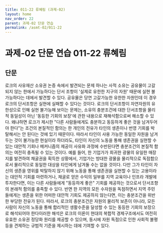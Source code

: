 ```yaml
---
title: 011-22 류혜림 (과제-02)
layout: home
nav_order: 22
parent: 과제-02 단문 연습
permalink: /asmt-02/011-22
---
```


# 과제-02 단문 연습 011-22 류혜림 

## 단문

로크의 사유재산 소유권 논증 속에서 발견되는 문제 하나는 사적 소유는 공유물이 고갈되지 않는 한에서 가능하다는 단서 조항이 '실제로 유한한 지구의 자원' 때문에 실현 불가능하다는 데에서 발견할 수 있다. 공유물은 당연 고갈가능한 유한한 자원인데 이 경우 로크의 단서조항은 실현에 실패할 수 있다는 것이다. 로크의 단서조항이 자연자원의 유한성으로 인해 실현 불가능해 보이는 문제는, 소유의 충분조건에 대한 단서조항을 물리적 동일성이 아닌 '동등한 기회의 보장'에 관한 내용으로 재해석함으로써 해소할 수 있다. 왜냐하면 로크가 제시한 "다른 사람들에게도 충분하고 동등하게 좋은 것을 남겨두어야 한다"는 조건의 본질적인 함의는 한 개인의 전유가 타인의 생존이나 번영 기회를 박탈해서는 안 된다는 것에 있기 때문이다. 따라서 타인이 사용 가능한 동일한 자원을 남겨두는 것이 불가능한 현실이라 하더라도, 타인이 자신의 노동을 통해 생존권을 실현할 수 있는 대안적 기회나 메커니즘의 제공이 사유화 과정에 수반된다면 충분조건의 본질적 함의는 여전히 충족될 수 있는 것이다. 예를 들어, 한 기업가가 희귀한 광물의 유일한 매장지를 발견하여 채굴권을 획득한 상황에서, 기업가는 방대한 광물을 물리적으로 독점함으로서 물리적으로 동일한 대상을 타인에게 남겨둘 수는 없을 것이다. 다만 그가 타인이 자신의 생존을 영위를 박탈하지 않기 위해 노동을 통해 생존권을 실현할 수 있는 고용이라는 대안적 기회를 마련하거나, 채굴로 얻은 수익의 일부를 지역 교육이나 인프라 개발에 투자한다면, 이는 다른 사람들에게 "동등하게 좋은" 기회를 제공하는 것으로서 단서조항의 본래적 함의를 충족할 수 있다. 반면 한 지역의 모든 수자원을 독점하면서 지역 주민들에게는 생존을 위한 어떠한 대안적 기회도 제공하지 않는다면, 이는 충분조건을 위반한 부당한 전유가 된다. 따라서, 로크의 충분조건은 자원의 물리적 보존이 아니라, 모든 사람이 자신의 노동을 통해 합리적인 생활수준을 달성할 수 있는 동등한 기회의 보장으로 해석되어야 한다이러한 해석은 로크의 이론이 현대의 복합적 경제구조에서도 여전히 유효한 소유권 정당화 원리를 제공할 수 있으며, 동시에 자원 독점으로 인한 사회적 불평등을 견제하는 규범적 기준을 제시하는 데에 기여할 수 있다.